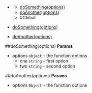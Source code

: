 * [](#undefined)
  * [doSomething(options)](#doSomething)
  * [doAnother(options)](#doAnother)
  * [](#package_undefined)
#Global

* [doSomething(options)](#doSomething)
* [doAnother(options)](#doAnother)

<a name="doSomething"></a>
##doSomething(options)
**Params**

- options `object` - the function options
  - one `string` - first option
  - two `string` - second option

<a name="doAnother"></a>
##doAnother(options)
**Params**

- options `Object` - the function options

